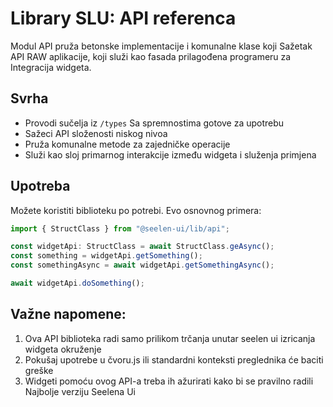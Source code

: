 # **Library SLU: API referenca**

Modul API pruža betonske implementacije i komunalne klase koji Sažetak API RAW
aplikacije, koji služi kao fasada prilagođena programeru za Integracija widgeta.

## **Svrha**

- Provodi sučelja iz `/types` Sa spremnostima gotove za upotrebu
- Sažeci API složenosti niskog nivoa
- Pruža komunalne metode za zajedničke operacije
- Služi kao sloj primarnog interakcije između widgeta i služenja primjena

## **Upotreba**

Možete koristiti biblioteku po potrebi. Evo osnovnog primera:

```ts
import { StructClass } from "@seelen-ui/lib/api";

const widgetApi: StructClass = await StructClass.geAsync();
const something = widgetApi.getSomething();
const somethingAsync = await widgetApi.getSomethingAsync();

await widgetApi.doSomething();
```

## **Važne napomene:**

1. Ova API biblioteka radi samo prilikom trčanja unutar seelen ui izricanja
   widgeta okruženje
2. Pokušaj upotrebe u čvoru.js ili standardni konteksti preglednika će baciti
   greške
3. Widgeti pomoću ovog API-a treba ih ažurirati kako bi se pravilno radili
   Najbolje verziju Seelena Ui
